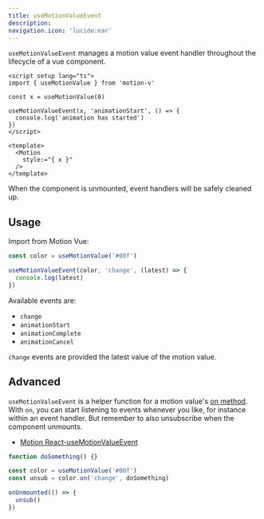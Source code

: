 ```yaml
---
title: useMotionValueEvent
description:
navigation.icon: 'lucide:ear'
---
```


`useMotionValueEvent` manages a motion value event handler throughout the lifecycle of a vue component.

```vue
<script setup lang="ts">
import { useMotionValue } from 'motion-v'

const x = useMotionValue(0)

useMotionValueEvent(x, 'animationStart', () => {
  console.log('animation has started')
})
</script>

<template>
  <Motion
    style:="{ x }"
  />
</template>
```

When the component is unmounted, event handlers will be safely cleaned up.

## Usage

Import from Motion Vue:

```ts
const color = useMotionValue('#00f')

useMotionValueEvent(color, 'change', (latest) => {
  console.log(latest)
})
```

Available events are:

- `change`
- `animationStart`
- `animationComplete`
- `animationCancel`

`change` events are provided the latest value of the motion value.

## Advanced

`useMotionValueEvent` is a helper function for a motion value's [on method](/motion-value/overview#on). With `on`, you can start listening to events whenever you like, for instance within an event handler. But remember to also unsubscribe when the component unmounts.

- [Motion React-useMotionValueEvent](https://motion.dev/docs/react-use-motion-value-event)

```ts
function doSomething() {}

const color = useMotionValue('#00f')
const unsub = color.on('change', doSomething)

onUnmounted(() => {
  unsub()
})
```
